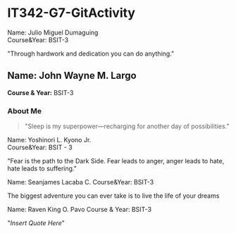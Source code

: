 # IT342-G7-GitActivity

Name: Julio Miguel Dumaguing  
Course&Year: BSIT-3  
  
"Through hardwork and dedication you can do anything."

## Name: John Wayne M. Largo
**Course & Year:** BSIT-3

### About Me
> "Sleep is my superpower—recharging for another day of possibilities."

Name: Yoshinori L. Kyono Jr.  
Course&Year: BSIT - 3

"Fear is the path to the Dark Side. Fear leads to anger, anger leads to hate, hate leads to suffering."


Name: Seanjames Lacaba C.
Course&Year: BSIT-3


The biggest adventure you can ever take is to live the life of your dreams

Name: Raven King O. Pavo
Course & Year: BSIT-3

"*Insert Quote Here*"

